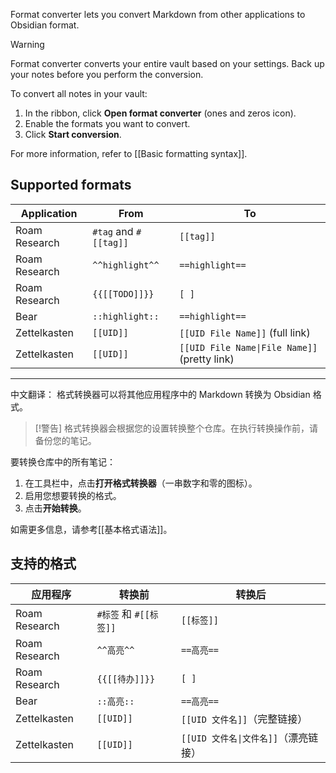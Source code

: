 Format converter lets you convert Markdown from other applications to Obsidian format.

> [!warning]
> Format converter converts your entire vault based on your settings. Back up your notes before you perform the conversion.

To convert all notes in your vault:

1. In the ribbon, click **Open format converter** (ones and zeros icon).
2. Enable the formats you want to convert.
3. Click **Start conversion**.

For more information, refer to [[Basic formatting syntax]].

## Supported formats

| Application   | From                  | To                                                              |
|---------------|-----------------------|-----------------------------------------------------------------|
| Roam Research | `#tag` and `#[[tag]]` | `[[tag]]`                                                       |
| Roam Research | `^^highlight^^`       | `==highlight==`                                                 |
| Roam Research | `{{[[TODO]]}}`        | `[ ]`                                                           |
| Bear          | `::highlight::`       | `==highlight==`                                                 |
| Zettelkasten  | `[[UID]]`             | `[[UID File Name]]` (full link)                                 |
| Zettelkasten  | `[[UID]]`             | <code>\[\[UID File Name&#124;File Name\]\]</code> (pretty link) |



---

中文翻译：
格式转换器可以将其他应用程序中的 Markdown 转换为 Obsidian 格式。

> [!警告]
> 格式转换器会根据您的设置转换整个仓库。在执行转换操作前，请备份您的笔记。

要转换仓库中的所有笔记：

1. 在工具栏中，点击**打开格式转换器**（一串数字和零的图标）。
2. 启用您想要转换的格式。
3. 点击**开始转换**。

如需更多信息，请参考[[基本格式语法]]。

## 支持的格式

| 应用程序       | 转换前                | 转换后                                                          |
|---------------|-----------------------|-----------------------------------------------------------------|
| Roam Research | `#标签` 和 `#[[标签]]` | `[[标签]]`                                                       |
| Roam Research | `^^高亮^^`             | `==高亮==`                                                      |
| Roam Research | `{{[[待办]]}}`         | `[ ]`                                                           |
| Bear          | `::高亮::`             | `==高亮==`                                                      |
| Zettelkasten  | `[[UID]]`             | `[[UID 文件名]]`（完整链接）                                    |
| Zettelkasten  | `[[UID]]`             | <code>\[\[UID 文件名&#124;文件名\]\]</code>（漂亮链接）           |